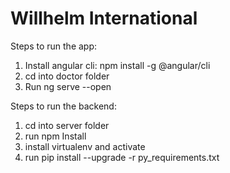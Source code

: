 # Willhelm International

Steps to run the app:
  1. Install angular cli: npm install -g @angular/cli
  2. cd into doctor folder
  3. Run ng serve --open

Steps to run the backend:
  1. cd into server folder
  2. run npm Install
  3. install virtualenv and activate
  4. run pip install --upgrade -r py_requirements.txt
